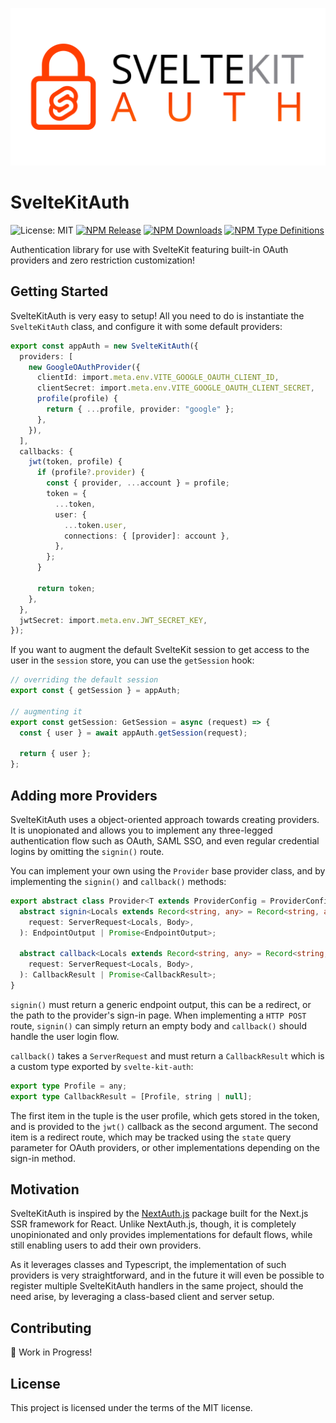 ![SvelteKitAuth Banner](./res/banner.png)

# SvelteKitAuth

![License: MIT](https://img.shields.io/github/license/Jenyus-Org/graphql-utils)
[![NPM Release](https://img.shields.io/npm/v/sk-auth)](https://www.npmjs.com/package/sk-auth)
[![NPM Downloads](https://img.shields.io/npm/dw/sk-auth)](https://www.npmjs.com/package/sk-auth)
[![NPM Type Definitions](https://img.shields.io/npm/types/sk-auth)](https://www.npmjs.com/package/sk-auth)

Authentication library for use with SvelteKit featuring built-in OAuth providers and zero restriction customization!

## Getting Started

SvelteKitAuth is very easy to setup! All you need to do is instantiate the `SvelteKitAuth` class, and configure it with some default providers:

```ts
export const appAuth = new SvelteKitAuth({
  providers: [
    new GoogleOAuthProvider({
      clientId: import.meta.env.VITE_GOOGLE_OAUTH_CLIENT_ID,
      clientSecret: import.meta.env.VITE_GOOGLE_OAUTH_CLIENT_SECRET,
      profile(profile) {
        return { ...profile, provider: "google" };
      },
    }),
  ],
  callbacks: {
    jwt(token, profile) {
      if (profile?.provider) {
        const { provider, ...account } = profile;
        token = {
          ...token,
          user: {
            ...token.user,
            connections: { [provider]: account },
          },
        };
      }

      return token;
    },
  },
  jwtSecret: import.meta.env.JWT_SECRET_KEY,
});
```

If you want to augment the default SvelteKit session to get access to the user in the `session` store, you can use the `getSession` hook:

```ts
// overriding the default session
export const { getSession } = appAuth;

// augmenting it
export const getSession: GetSession = async (request) => {
  const { user } = await appAuth.getSession(request);

  return { user };
};
```

## Adding more Providers

SvelteKitAuth uses a object-oriented approach towards creating providers. It is unopionated and allows you to implement any three-legged authentication flow such as OAuth, SAML SSO, and even regular credential logins by omitting the `signin()` route.

You can implement your own using the `Provider` base provider class, and by implementing the `signin()` and `callback()` methods:

```ts
export abstract class Provider<T extends ProviderConfig = ProviderConfig> {
  abstract signin<Locals extends Record<string, any> = Record<string, any>, Body = unknown>(
    request: ServerRequest<Locals, Body>,
  ): EndpointOutput | Promise<EndpointOutput>;

  abstract callback<Locals extends Record<string, any> = Record<string, any>, Body = unknown>(
    request: ServerRequest<Locals, Body>,
  ): CallbackResult | Promise<CallbackResult>;
}
```

`signin()` must return a generic endpoint output, this can be a redirect, or the path to the provider's sign-in page. When implementing a `HTTP POST` route, `signin()` can simply return an empty body and `callback()` should handle the user login flow.

`callback()` takes a `ServerRequest` and must return a `CallbackResult` which is a custom type exported by `svelte-kit-auth`:

```ts
export type Profile = any;
export type CallbackResult = [Profile, string | null];
```

The first item in the tuple is the user profile, which gets stored in the token, and is provided to the `jwt()` callback as the second argument. The second item is a redirect route, which may be tracked using the `state` query parameter for OAuth providers, or other implementations depending on the sign-in method.

## Motivation

SvelteKitAuth is inspired by the [NextAuth.js](https://next-auth.js.org/) package built for the Next.js SSR framework for React. Unlike NextAuth.js, though, it is completely unopinionated and only provides implementations for default flows, while still enabling users to add their own providers.

As it leverages classes and Typescript, the implementation of such providers is very straightforward, and in the future it will even be possible to register multiple SvelteKitAuth handlers in the same project, should the need arise, by leveraging a class-based client and server setup.

## Contributing

🚧 Work in Progress!

## License

This project is licensed under the terms of the MIT license.
